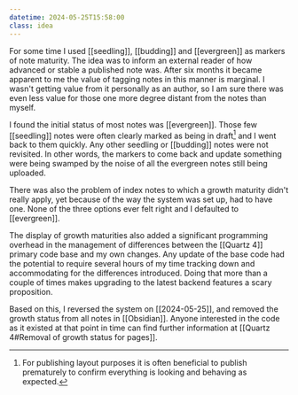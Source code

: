 ```yaml
---
datetime: 2024-05-25T15:58:00
class: idea
---
```

For some time I used [[seedling]], [[budding]] and [[evergreen]] as markers of note maturity. The idea was to inform an external reader of how advanced or stable a published note was. After six months it became apparent to me the value of tagging notes in this manner is marginal. I wasn't getting value from it personally as an author, so I am sure there was even less value for those one more degree distant from the notes than myself.

I found the initial status of most notes was [[evergreen]]. Those few [[seedling]] notes were often clearly marked as being in draft[^1] and I went back to them quickly. Any other seedling or [[budding]] notes were not revisited. In other words, the markers to come back and update something were being swamped by the noise of all the evergreen notes still being uploaded.

There was also the problem of index notes to which a growth maturity didn't really apply, yet because of the way the system was set up, had to have one. None of the three options ever felt right and I defaulted to [[evergreen]].

The display of growth maturities also added a significant programming overhead in the management of differences between the [[Quartz 4]] primary code base and my own changes. Any update of the base code had the potential to require several hours of my time tracking down and accommodating for the differences introduced. Doing that more than a couple of times makes upgrading to the latest backend features a scary proposition.

Based on this, I reversed the system on [[2024-05-25]], and removed the growth status from all notes in [[Obsidian]]. Anyone interested in the code as it existed at that point in time can find further information at [[Quartz 4#Removal of growth status for pages]].

[^1]: For publishing layout purposes it is often beneficial to publish prematurely to confirm everything is looking and behaving as expected.